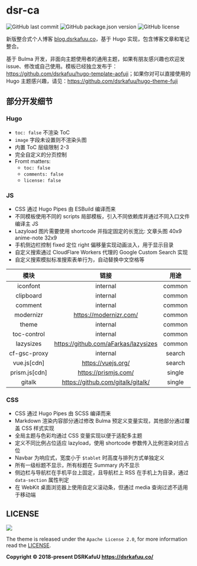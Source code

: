 # dsr-ca

![GitHub last commit](https://img.shields.io/github/last-commit/dsrkafuu/dsr-ca)
![GitHub package.json version](https://img.shields.io/github/package-json/v/dsrkafuu/dsr-ca)
![GitHub license](https://img.shields.io/github/license/dsrkafuu/dsr-ca)

新版整合式个人博客 [blog.dsrkafuu.co](https://blog.dsrkafuu.co)，基于 Hugo 实现，包含博客文章和笔记整合。

基于 Bulma 开发，非面向主题使用者的通用主题，如果有朋友感兴趣也欢迎发 issue、修改或自己使用。模板已经独立发布于：<https://github.com/dsrkafuu/hugo-template-aofuji>；如果你对可以直接使用的 Hugo 主题感兴趣，请见：<https://github.com/dsrkafuu/hugo-theme-fuji>

## 部分开发细节

### Hugo

- `toc: false` 不渲染 ToC
- `image` 字段未设置则不渲染头图
- 内置 ToC 层级限制 2-3
- 完全自定义的分页控制
- Fromt matters:
  - `toc: false`
  - `comments: false`
  - `license: false`

### JS

- CSS 通过 Hugo Pipes 由 ESBuild 编译而来
- 不同模板使用不同的 scripts 局部模板，引入不同依赖库并通过不同入口文件编译主 JS
- Lazyload 图片需要使用 shortcode 并指定固定的长宽比: 文章头图 40x9 anime-note 32x9
- 手机侧边栏控制 fixed 定位 right 偏移量实现动画淡入，用于显示目录
- 自定义搜索通过 CloudFlare Workers 代理的 Google Custom Search 实现
- 自定义搜索模拟标准搜索表单行为，自动替换中文空格等

|      模块       |                  链接                  |  用途  |
| :-------------: | :------------------------------------: | :----: |
|    iconfont     |                internal                | common |
|    clipboard    |                internal                | common |
|     comment     |                internal                | common |
|    modernizr    |        <https://modernizr.com/>        | common |
|      theme      |                internal                | common |
|   toc-control   |                internal                | common |
|    lazysizes    | <https://github.com/aFarkas/lazysizes> | common |
|  cf-gsc-proxy   |                internal                | search |
|  vue.js\[cdn\]  |          <https://vuejs.org/>          | search |
| prism.js\[cdn\] |         <https://prismjs.com/>         | single |
|     gitalk      |  <https://github.com/gitalk/gitalk/>   | single |

### CSS

- CSS 通过 Hugo Pipes 由 SCSS 编译而来
- Markdown 渲染内容部分通过修改 Bulma 预定义变量实现，其他部分通过覆盖 CSS 样式实现
- 全局主题与色彩均通过 CSS 变量实现以便于适配多主题
- 定义不同比例占位适应 lazyload，使用 shortcode 参数传入比例渲染对应占位
- Navbar 为响应式，宽度小于 `$tablet` 时高度与排列方式单独定义
- 所有一级标题不显示，所有标题在 Summary 内不显示
- 侧边栏与导航栏在手机平台上固定，且导航栏上 RSS 在手机上为目录，通过 `data-section` 属性判定
- 在 WebKit 桌面浏览器上使用自定义滚动条，但通过 media 查询过滤不适用于移动端

## LICENSE

<a align="right" href="https://app.fossa.com/projects/git%2Bgithub.com%2Fdsrkafuu%2Fdsr-ca?ref=badge_large" alt="FOSSA Status"><img src="https://app.fossa.com/api/projects/git%2Bgithub.com%2Fdsrkafuu%2Fdsr-ca.svg?type=large"/></a>

The theme is released under the `Apache License 2.0`, for more information read the [LICENSE](https://github.com/dsrkafuu/dsr-ca/blob/master/LICENSE).

**Copyright © 2018-present DSRKafuU <https://dsrkafuu.co/>**
